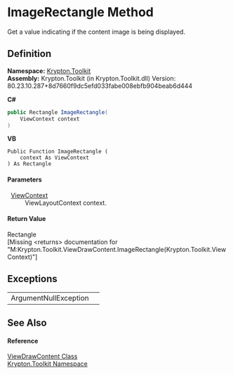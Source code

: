 # ImageRectangle Method


Get a value indicating if the content image is being displayed.



## Definition
**Namespace:** <a href="79d2eac2-21f4-54ff-7552-b20c33c30600.md">Krypton.Toolkit</a>  
**Assembly:** Krypton.Toolkit (in Krypton.Toolkit.dll) Version: 80.23.10.287+8d7660f9dc5efd033fabe008ebfb904beab6d444

**C#**
``` C#
public Rectangle ImageRectangle(
	ViewContext context
)
```
**VB**
``` VB
Public Function ImageRectangle ( 
	context As ViewContext
) As Rectangle
```



#### Parameters
<dl><dt>  <a href="ed48663c-5842-51d4-9c11-490570023d3d.md">ViewContext</a></dt><dd>ViewLayoutContext context.</dd></dl>

#### Return Value
Rectangle  
\[Missing &lt;returns&gt; documentation for "M:Krypton.Toolkit.ViewDrawContent.ImageRectangle(Krypton.Toolkit.ViewContext)"\]

## Exceptions
<table>
<tr>
<td>ArgumentNullException</td>
<td /></tr>
</table>

## See Also


#### Reference
<a href="295b6d58-8430-473c-df05-9ab6f30975ab.md">ViewDrawContent Class</a>  
<a href="79d2eac2-21f4-54ff-7552-b20c33c30600.md">Krypton.Toolkit Namespace</a>  

